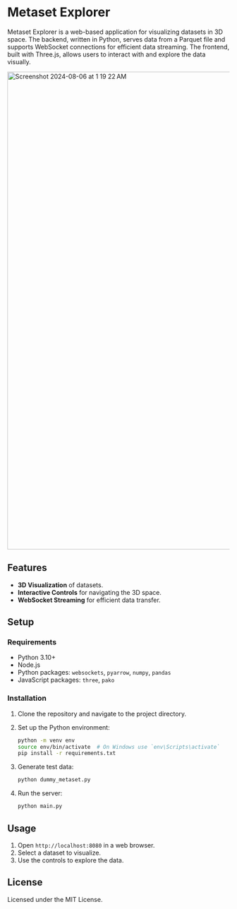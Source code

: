 # Metaset Explorer

Metaset Explorer is a web-based application for visualizing datasets in 3D space. The backend, written in Python, serves data from a Parquet file and supports WebSocket connections for efficient data streaming. The frontend, built with Three.js, allows users to interact with and explore the data visually.

<img width="1083" alt="Screenshot 2024-08-06 at 1 19 22 AM" src="https://github.com/user-attachments/assets/381b657a-c119-41b8-a43c-22e287bdf545">



## Features

- **3D Visualization** of datasets.
- **Interactive Controls** for navigating the 3D space.
- **WebSocket Streaming** for efficient data transfer.

## Setup

### Requirements

- Python 3.10+
- Node.js
- Python packages: `websockets`, `pyarrow`, `numpy`, `pandas`
- JavaScript packages: `three`, `pako`

### Installation

1. Clone the repository and navigate to the project directory.
2. Set up the Python environment:

   ```bash
   python -m venv env
   source env/bin/activate  # On Windows use `env\Scripts\activate`
   pip install -r requirements.txt
   ```

2. Generate test data:

   ```bash
   python dummy_metaset.py
   ```

3. Run the server:

   ```bash
   python main.py
   ```


## Usage

1. Open `http://localhost:8080` in a web browser.
2. Select a dataset to visualize.
3. Use the controls to explore the data.

## License

Licensed under the MIT License.

